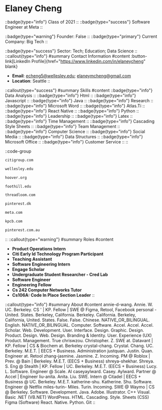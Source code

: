 # Elaney Cheng
::badge{type="info"}
Class of 2021
::
::badge{type="success"}
Software Engineer at Meta
::

::badge{type="warning"}
Founder: False
::
::badge{type="primary"}
Current Company: Big Tech
::

::badge{type="success"}
Sector: Tech; Education; Data Science
::
::callout{type="info"}
#summary
Contact Information
#content
:button-link[LinkedIn Profile]{href="https://www.linkedin.com/in/elaneycheng" blank}
- **Email**: echeng5@wellesley.edu; elaneymcheng@gmail.com
- **Location**: Seattle
::

::callout{type="success"}
#summary
Skills
#content
::badge{type="info"}
Data Analysis
::
::badge{type="info"}
Html
::
::badge{type="info"}
Javascript
::
::badge{type="info"}
Java
::
::badge{type="info"}
Research
::
::badge{type="info"}
Microsoft Word
::
::badge{type="info"}
Atlas.Ti
::
::badge{type="info"}
React Native
::
::badge{type="info"}
Python
::
::badge{type="info"}
Leadership
::
::badge{type="info"}
Latex
::
::badge{type="info"}
Time Management
::
::badge{type="info"}
Cascading Style Sheets
::
::badge{type="info"}
Team Management
::
::badge{type="info"}
Computer Science
::
::badge{type="info"}
Social Media
::
::badge{type="info"}
Data Structures
::
::badge{type="info"}
Microsoft Office
::
::badge{type="info"}
Customer Service
::
::

::code-group
```bash [Citigroup]
citigroup.com
```
```bash [Wellesley College]
wellesley.edu
```
```bash [Hoover Institution at Stanford University]
hoover.org
```
```bash [Foothill College]
foothill.edu
```
```bash [Threadloom]
threadloom.com
```
```bash [William Megelich]
pinterest.dk
```
```bash [Meta]
meta.com
```
```bash [Kleiner Perkins Caufield & Byers]
kpcb.com
```
```bash [Pinterest]
pinterest.com.au
```
::
::callout{type="warning"}
#summary
Roles
#content
- **Product Operations Intern**
- **Citi Early Id Technology Program Participant**
- **Teaching Assistant**
- **Software Engineering Intern**
- **Engage Scholar**
- **Undergraduate Student Researcher - Cred Lab**
- **Software Engineer**
- **Engineering Fellow**
- **Cs 242 Computer Networks Tutor**
- **Cs106A: Code In Place Section Leader**
::

::callout{type="info"}
#summary
About
#content
annie-d-wang. Annie. W. UC. Berkeley. CS ' | KP. Fellow | SWE @ Figma, Retool, Facebook personal - United. States. Berkeley, California. Berkeley. California. Berkeley, California, United. States. False. False. Chinese. NATIVE_OR_BILINGUAL. English. NATIVE_OR_BILINGUAL. Computer. Software. Accel. Accel. Accel. Scholar. Web. Development. User. Interface. Design. Graphic. Design. Product. Design. Web. Design. Branding & Identity. User. Experience (UX) Product. Management. True chriswzou. Christopher. Z. SWE at. Datavant | KP. Fellow | CS & Biochem at. Berkeley crystal-chang. Crystal. Chang. UC. Berkeley. M.E.T. | EECS + Business. Administration justquan. Justin. Quan. Engineer at. Retool zhang-jasmine. Jasmine. Z. Incoming. PM @ Roblox | Prev. @ Bain | Berkeley. M.E.T. (EECS + Business) shreya-shekhar. Shreya. S. Eng @ Stealth | KP. Fellow | UC. Berkeley. M.E.T. (EECS + Business) Lucy. L. Software. Engineer @ Scale. AI caseyaylward. Casey. Aylward. Partner @ Accel | Engineer liu-anita. Anita. Liu. SWE. Intern @ Citadel | EECS + Business @ UC. Berkeley. M.E.T. katherine-shu. Katherine. Shu. Software. Engineer @ Netflix miles-turin- Miles. Turin. Incoming. SWE @ Waymo | CS @ Berkeley. Software. Development. Java. Adobe. Illustrator. C++ Visual. Basic .NET (VB.NET) WordPress. HTML. Cascading. Style. Sheets (CSS) Figma (Software) React. Native. Python. Git
::

